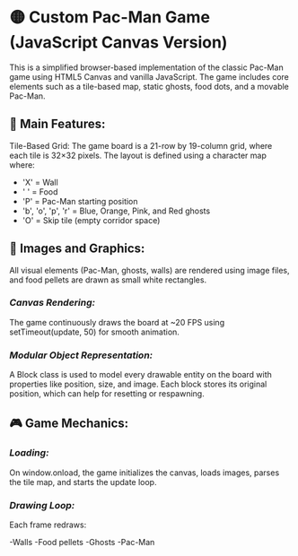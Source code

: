# 🟡 Custom Pac-Man Game (JavaScript Canvas Version)

This is a simplified browser-based implementation of the classic Pac-Man game using HTML5 Canvas and vanilla JavaScript. The game includes core elements such as a tile-based map, static ghosts, food dots, and a movable Pac-Man.

## 🔧 Main Features:
Tile-Based Grid:
The game board is a 21-row by 19-column grid, where each tile is 32×32 pixels. The layout is defined using a character map where:

- 'X' = Wall
- ' ' = Food
- 'P' = Pac-Man starting position
- 'b', 'o', 'p', 'r' = Blue, Orange, Pink, and Red ghosts
- 'O' = Skip tile (empty corridor space)

## 💟 Images and Graphics:
All visual elements (Pac-Man, ghosts, walls) are rendered using image files, and food pellets are drawn as small white rectangles.

### *Canvas Rendering:*
The game continuously draws the board at ~20 FPS using setTimeout(update, 50) for smooth animation.

### *Modular Object Representation:*

A Block class is used to model every drawable entity on the board with properties like position, size, and image. 
Each block stores its original position, which can help for resetting or respawning.

## 🎮 Game Mechanics:
### *Loading:*
On window.onload, the game initializes the canvas, loads images, parses the tile map, and starts the update loop.

### *Drawing Loop:*
Each frame redraws:

-Walls
-Food pellets
-Ghosts
-Pac-Man

